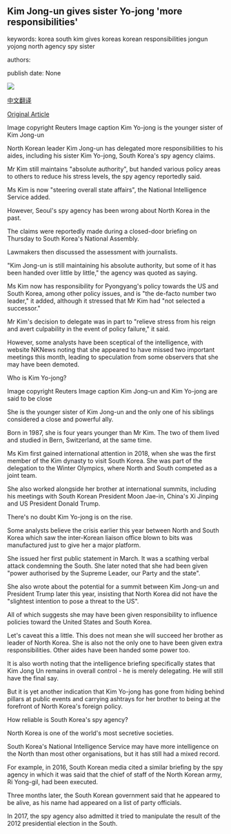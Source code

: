 ## Kim Jong-un gives sister Yo-jong 'more responsibilities'

keywords: korea south kim gives koreas korean responsibilities jongun yojong north agency spy sister

authors: 

publish date: None

![](https://ichef.bbci.co.uk/news/1024/branded_news/48A1/production/_114039581_061881658-1.jpg)

[中文翻译](Kim%20Jong-un%20gives%20sister%20Yo-jong%20%27more%20responsibilities%27_zh.md)

[Original Article](https://www.bbc.com/news/world-asia-53847400)

Image copyright Reuters Image caption Kim Yo-jong is the younger sister of Kim Jong-un

North Korean leader Kim Jong-un has delegated more responsibilities to his aides, including his sister Kim Yo-jong, South Korea's spy agency claims.

Mr Kim still maintains "absolute authority", but handed various policy areas to others to reduce his stress levels, the spy agency reportedly said.

Ms Kim is now "steering overall state affairs", the National Intelligence Service added.

However, Seoul's spy agency has been wrong about North Korea in the past.

The claims were reportedly made during a closed-door briefing on Thursday to South Korea's National Assembly.

Lawmakers then discussed the assessment with journalists.

"Kim Jong-un is still maintaining his absolute authority, but some of it has been handed over little by little," the agency was quoted as saying.

Ms Kim now has responsibility for Pyongyang's policy towards the US and South Korea, among other policy issues, and is "the de-facto number two leader," it added, although it stressed that Mr Kim had "not selected a successor."

Mr Kim's decision to delegate was in part to "relieve stress from his reign and avert culpability in the event of policy failure," it said.

However, some analysts have been sceptical of the intelligence, with website NKNews noting that she appeared to have missed two important meetings this month, leading to speculation from some observers that she may have been demoted.

Who is Kim Yo-jong?

Image copyright Reuters Image caption Kim Jong-un and Kim Yo-jong are said to be close

She is the younger sister of Kim Jong-un and the only one of his siblings considered a close and powerful ally.

Born in 1987, she is four years younger than Mr Kim. The two of them lived and studied in Bern, Switzerland, at the same time.

Ms Kim first gained international attention in 2018, when she was the first member of the Kim dynasty to visit South Korea. She was part of the delegation to the Winter Olympics, where North and South competed as a joint team.

She also worked alongside her brother at international summits, including his meetings with South Korean President Moon Jae-in, China's Xi Jinping and US President Donald Trump.

There's no doubt Kim Yo-jong is on the rise.

Some analysts believe the crisis earlier this year between North and South Korea which saw the inter-Korean liaison office blown to bits was manufactured just to give her a major platform.

She issued her first public statement in March. It was a scathing verbal attack condemning the South. She later noted that she had been given "power authorised by the Supreme Leader, our Party and the state".

She also wrote about the potential for a summit between Kim Jong-un and President Trump later this year, insisting that North Korea did not have the "slightest intention to pose a threat to the US".

All of which suggests she may have been given responsibility to influence policies toward the United States and South Korea.

Let's caveat this a little. This does not mean she will succeed her brother as leader of North Korea. She is also not the only one to have been given extra responsibilities. Other aides have been handed some power too.

It is also worth noting that the intelligence briefing specifically states that Kim Jong Un remains in overall control - he is merely delegating. He will still have the final say.

But it is yet another indication that Kim Yo-jong has gone from hiding behind pillars at public events and carrying ashtrays for her brother to being at the forefront of North Korea's foreign policy.

How reliable is South Korea's spy agency?

North Korea is one of the world's most secretive societies.

South Korea's National Intelligence Service may have more intelligence on the North than most other organisations, but it has still had a mixed record.

For example, in 2016, South Korean media cited a similar briefing by the spy agency in which it was said that the chief of staff of the North Korean army, Ri Yong-gil, had been executed.

Three months later, the South Korean government said that he appeared to be alive, as his name had appeared on a list of party officials.

In 2017, the spy agency also admitted it tried to manipulate the result of the 2012 presidential election in the South.
